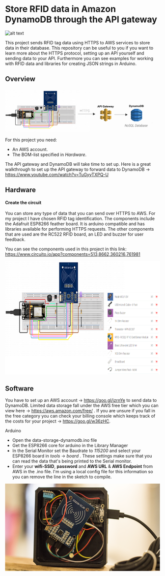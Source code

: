 # Store RFID data in Amazon DynamoDB through the API gateway
<img src="/images/RFID_tags.v3.gif" alt="alt text" width="360" height="240">

This project sends RFID tag data using HTTPS to AWS services to store data in their database. This repository can be useful to you if you want to learn more about the HTTPS protocol, setting up an API yourself and sending data to your API. Furthermore you can see examples for working with RFID data and libraries for creating JSON strings in Arduino. 

## Overview

<img src="/images/Project-Infrastructure.png" alt="alt text" width="480" height="142">

For this project you need:
* An AWS account.
* The BOM-list specified in *Hardware*.

The API gateway and DynamoDB will take time to set up. Here is a great walkthrough to set up the API gateway to forward data to DynamoDB -> https://www.youtube.com/watch?v=TuGyyTXPQ-U



## Hardware
#### Create the circuit
You can store any type of data that you can send over HTTPS to AWS. For my project I have chosen RFID tag identification. The components include the Adafruit ESP8266 feather board. It is arduino compatible and has libraries available for performing HTTPS requests. The other components that are used are the RC522 RFID board, an LED and buzzer for user feedback. 

You can see the components used in this project in this link: 
https://www.circuito.io/app?components=513,8662,360216,761981

<img src="/images/Component-List-and-circuit.png" alt="alt text" width="717" height="369">



## Software
You have to set up an AWS account -> https://goo.gl/jzrnYe to send data to DynamoDB. Limited data storage fall under the AWS free tier which you can view here -> https://aws.amazon.com/free/ . If you are unsure if you fall in the free category you can check your billing console which keeps track of the costs for your project -> https://goo.gl/w36zHC. 

Arduino 
* Open the data-storage-dynamodb.ino file 
* Get the ESP8266  core for arduino in the Library Manager
* In the Serial Monitor set the Baudrate to *115200* and select your ESP8266 board in *tools* -> *board* . These settings make sure that you can read the data that's being printed to the Serial monitor. 
* Enter your **wifi-SSID**, **password** and **AWS URL** & **AWS Endpoint** from AWS in the .ino file.  I'm using a local config file for this information so you can remove the line in the sketch to compile. 


<img src="/images/Prototype.png" alt="alt text" width="540" height="284">
